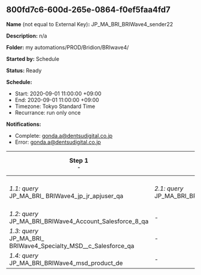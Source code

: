 ## 800fd7c6-600d-265e-0864-f0ef5faa4fd7

**Name** (not equal to External Key)**:** JP_MA_BRI_BRIWave4_sender22

**Description:** n/a

**Folder:** my automations/PROD/Bridion/BRIwave4/

**Started by:** Schedule

**Status:** Ready

**Schedule:**

* Start: 2020-09-01 11:00:00 +09:00
* End: 2020-09-01 11:00:00 +09:00
* Timezone: Tokyo Standard Time
* Recurrance: run only once

**Notifications:**

* Complete: gonda.a@dentsudigital.co.jp
* Error: gonda.a@dentsudigital.co.jp

| Step 1<br>_<small>-</small>_ | Step 2<br>_<small>-</small>_ | Step 3<br>_<small>-</small>_ | Step 4<br>_<small>-</small>_ | Step 5<br>_<small>-</small>_ | Step 6<br>_<small>-</small>_ |
| --- | --- | --- | --- | --- | --- |
| _1.1: query_<br>JP_MA_BRI_ BRIWave4_jp_jr_apjuser_qa | _2.1: query_<br>JP_MA_BRI_BRIWave4_Welcome_TargetList_qa | _3.1: query_<br>JP_MA_BRI_BRIWave4_sender22_qa | _4.1: wait_<br>12:00 午後 | _5.1: emailSend_<br>JP_MA_BRI_BRIWave4_sender22 | _6.1: query_<br>JP_MA_BRI_BRIWelcome_ExclusionMassMailList22_qa |
| _1.2: query_<br>JP_MA_BRI_BRIWave4_Account_Salesforce_8_qa | - | - | - | - | - |
| _1.3: query_<br>JP_MA_BRI_ BRIWave4_Specialty_MSD__c_Salesforce_qa | - | - | - | - | - |
| _1.4: query_<br>JP_MA_BRI_BRIWave4_msd_product_de | - | - | - | - | - |
